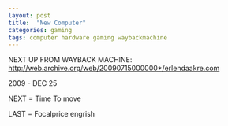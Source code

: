 ```yaml
---
layout: post
title:  "New Computer"
categories: gaming
tags: computer hardware gaming waybackmachine
---
```


NEXT UP FROM WAYBACK MACHINE:
http://web.archive.org/web/20090715000000*/erlendaakre.com

2009 - DEC 25

NEXT = Time To move

LAST = Focalprice engrish
